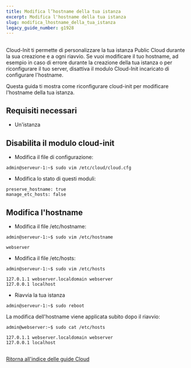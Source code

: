 ```yaml
---
title: Modifica l’hostname della tua istanza
excerpt: Modifica l'hostname della tua istanza
slug: modifica_lhostname_della_tua_istanza
legacy_guide_number: g1928
---
```



## 
Cloud-Init ti permette di personalizzare la tua istanza Public Cloud durante la sua creazione e a ogni riavvio.
Se vuoi modificare il tuo hostname, ad esempio in caso di errore durante la creazione della tua istanza o per riconfigurare il tuo server, disattiva il modulo Cloud-Init incaricato di configurare l'hostname.

Questa guida ti mostra come riconfigurare cloud-init per modificare l'hostname della tua istanza.


## Requisiti necessari

- Un'istanza




## Disabilita il modulo cloud-init

- Modifica il file di configurazione:

```
admin@serveur-1:~$ sudo vim /etc/cloud/cloud.cfg
```


- Modifica lo stato di questi moduli:

```
preserve_hostname: true
manage_etc_hosts: false
```





## Modifica l'hostname

- Modifica il file /etc/hostname:

```
admin@serveur-1:~$ sudo vim /etc/hostname

webserver
```


- Modifica il file /etc/hosts:

```
admin@serveur-1:~$ sudo vim /etc/hosts

127.0.1.1 webserver.localdomain webserver
127.0.0.1 localhost
```


- Riavvia la tua istanza

```
admin@serveur-1:~$ sudo reboot
```



La modifica dell'hostname viene applicata subito dopo il riavvio:

```
admin@webserver:~$ sudo cat /etc/hosts

127.0.1.1 webserver.localdomain webserver
127.0.0.1 localhost
```




## 
[Ritorna all'indice delle guide Cloud]({legacy}1785)

